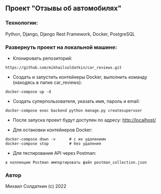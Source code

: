 ## Проект "Отзывы об автомобилях"

### Технологии:

Python, Django, Django Rest Framework, Docker, PostgreSQL

### Развернуть проект на локальной машине:

- Клонировать репозиторий:
```
https://github.com/mikhailsoldatkin/car_reviews.git
```

- Создать и запустить контейнеры Docker, выполнить команду (находясь в папке car_reviews):
```
docker-compose up -d
```

- Создать суперпользователя, указать имя, пароль и email:
```
docker-compose exec backend python manage.py createsuperuser
```

- После запуска проект будут доступен по адресу: [http://localhost/](http://localhost/)


- Для остановки контейнеров Docker:
```
docker-compose down -v      # с их удалением
docker-compose stop         # без удаления
```

- Для тестирования API через Postman:
```
в коллекции Postman импортировать файл postman_collection.json
```

### Автор

Михаил Солдаткин (c) 2022
